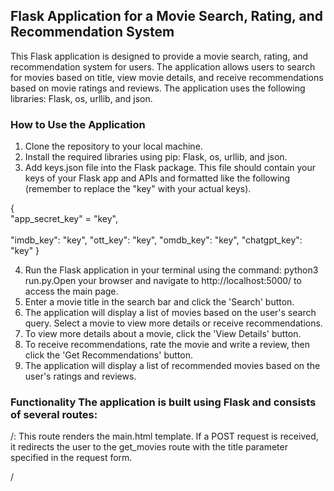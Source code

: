 ## Flask Application for a Movie Search, Rating, and Recommendation System
This Flask application is designed to provide a movie search, rating, and recommendation system for users. The application allows users to search for movies based on title, view movie details, and receive recommendations based on movie ratings and reviews. The application uses the following libraries: Flask, os, urllib, and json.

### How to Use the Application 
1. Clone the repository to your local machine.  
2. Install the required libraries using pip: Flask, os, urllib, and json.  
3. Add keys.json file into the Flask package. This file should contain your keys of your Flask app and APIs and formatted like the following (remember to replace the "key" with your actual keys).  

  {
  <br>"app_secret_key" = "key",  
  <br>"imdb_key": "key",
      "ott_key": "key",
      "omdb_key": "key",
      "chatgpt_key": "key"
  }

4. Run the Flask application in your terminal using the command: python3 run.py.Open your browser and navigate to http://localhost:5000/ to access the main page.  
5. Enter a movie title in the search bar and click the 'Search' button.  
6. The application will display a list of movies based on the user's search query. Select a movie to view more details or receive recommendations.  
7. To view more details about a movie, click the 'View Details' button.  
8. To receive recommendations, rate the movie and write a review, then click the 'Get Recommendations' button.  
9. The application will display a list of recommended movies based on the user's ratings and reviews.  

### Functionality The application is built using Flask and consists of several routes:

/: This route renders the main.html template. If a POST request is received, it redirects the user to the get_movies route with the title parameter specified in the request form.

/<title>: This route renders the select_movie.html template, displaying a list of movies with images and titles, based on the user's search query specified in the title parameter. If a POST request is received, the user can select a movie to get more details or to receive recommendations based on their further input.

/id/<movie_id>: This route renders the movie_rating.html template, displaying movie details such as title, image, release year, genre, synopsis, and ratings, based on the movie_id parameter passed to the URL.

/movie_title/movie_recommendation: This route renders the get_review.html template, allowing the user to rate a movie and write a review to receive recommendations for similar movies.

/movie_title/movie_recommendation/detail: This route renders the movie_rating.html template, displaying detailed movie information based on the movie_id and image_url parameters passed in the URL.

### Contact 
For any questions or issues, please contact liumengyuan23@gmail.com.

